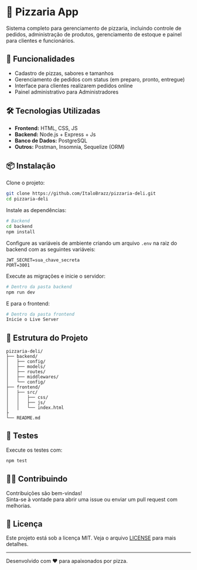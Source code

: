 # 🍕 Pizzaria App

Sistema completo para gerenciamento de pizzaria, incluindo controle de pedidos, administração de produtos, gerenciamento de estoque e painel para clientes e funcionários.

## 🚀 Funcionalidades

- Cadastro de pizzas, sabores e tamanhos  
- Gerenciamento de pedidos com status (em preparo, pronto, entregue)  
- Interface para clientes realizarem pedidos online  
- Painel administrativo para Administradores

## 🛠️ Tecnologias Utilizadas

- **Frontend:** HTML, CSS, JS
- **Backend:** Node.js + Express + Js
- **Banco de Dados:** PostgreSQL  
- **Outros:** Postman, Insomnia, Sequelize (ORM)

## 📦 Instalação

Clone o projeto:

```bash
git clone https://github.com/ItaloBrazz/pizzaria-deli.git
cd pizzaria-deli
```

Instale as dependências:

```bash
# Backend
cd backend
npm install
```

Configure as variáveis de ambiente criando um arquivo `.env` na raiz do backend com as seguintes variáveis:

```env
JWT_SECRET=sua_chave_secreta
PORT=3001
```

Execute as migrações e inicie o servidor:

```bash
# Dentro da pasta backend
npm run dev
```

E para o frontend:

```bash
# Dentro da pasta frontend
Inicie o Live Server
```

## 📂 Estrutura do Projeto

```
pizzaria-deli/
├── backend/
│   ├── config/
│   ├── models/
│   ├── routes/
│   ├── middlewares/
│   └── config/
├── frontend/
│   ├── src/
│   │   ├── css/
│   │   ├── js/
│   │   └── index.html
├
└── README.md
```

## 🧪 Testes

Execute os testes com:

```bash
npm test
```

## 🧑‍🍳 Contribuindo

Contribuições são bem-vindas!  
Sinta-se à vontade para abrir uma issue ou enviar um pull request com melhorias.

## 📄 Licença

Este projeto está sob a licença MIT. Veja o arquivo [LICENSE](LICENSE) para mais detalhes.

---

Desenvolvido com ❤️ para apaixonados por pizza.
